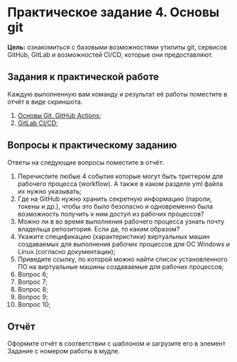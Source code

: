 # Практическое задание 4. Основы git

**Цель:** ознакомиться с базовыми возможностями утилиты git, сервисов GitHub, GitLab и возможностей CI/CD, которые они предоставляют.

## Задания к практической работе

Каждую выполненную вам команду и результат её работы поместите в отчёт в виде скриншота.

1. [Основы Git. GitHub Actions](./task_04_subtasks/task_04.1.md);
2. [GitLab CI/CD](./task_04_subtasks/task_04.2.md);

## Вопросы к практическому заданию

Ответы на следующие вопросы поместите в отчёт:

1. Перечислите любые 4 события которые могут быть триггером для рабочего процесса (workflow). А также в каком разделе yml файла их нужно указывать;
2. Где на GitHub нужно хранить секретную информацию (пароли, токены и др.), чтобы это было безопасно и одновременно была возможность получить к ним доступ из рабочих процессов?
3. Можно ли в во время выполнения рабочего процесса узнать почту владельца репозитория. Если да, то каким образом?
4. Укажите спецификацию (характеристики) виртуальных машин создаваемых для выполнения рабочих процессов для ОС Windows и Linux (согласно документации);
5. Приведите ссылку, по которой можно найти список установленного ПО на виртуальные машины создаваемые для рабочих процессов;
6. Вопрос 6;
7. Вопрос 7;
8. Вопрос 8;
9. Вопрос 9;
10. Вопрос 10;

## Отчёт

Оформите отчёт в соответствии с шаблоном и загрузите его в элемент Задание с номером работы в мудле.